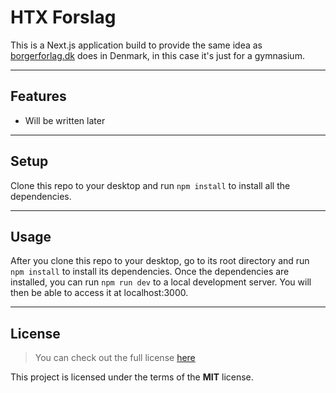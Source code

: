 HTX Forslag
============

This is a Next.js application build to provide the same idea as [borgerforlag.dk](https://www.borgerforslag.dk/) does in Denmark, in this case it's just for a gymnasium.

---

## Features

- Will be written later

---

## Setup

Clone this repo to your desktop and run `npm install` to install all the dependencies.

---

## Usage

After you clone this repo to your desktop, go to its root directory and run `npm install` to install its dependencies.
Once the dependencies are installed, you can run  `npm run dev` to a local development server. You will then be able to access it at localhost:3000.

---

## License

>You can check out the full license [here](https://googgle.com)

This project is licensed under the terms of the **MIT** license.
